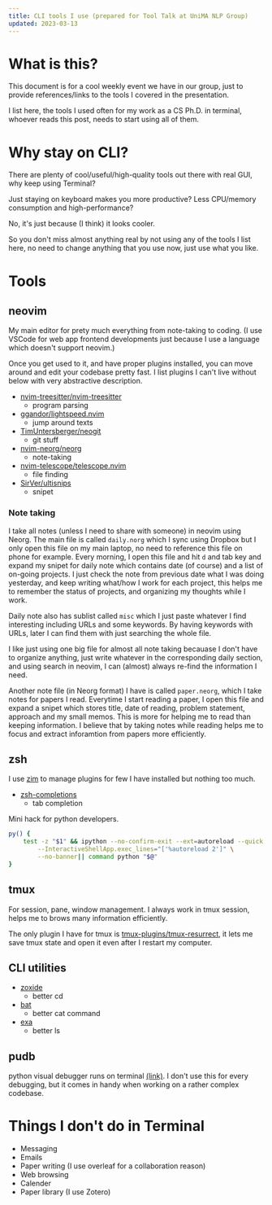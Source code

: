 ```yaml
---
title: CLI tools I use (prepared for Tool Talk at UniMA NLP Group)
updated: 2023-03-13
---
```


# What is this?

This document is for a cool weekly event we have in our group, just to provide references/links to the tools I covered in the presentation.

I list here, the tools I used often for my work as a CS Ph.D. in terminal, whoever reads this post, needs to start using all of them.


# Why stay on CLI?

There are plenty of cool/useful/high-quality tools out there with real GUI, why keep using Terminal?

Just staying on keyboard makes you more productive?
Less CPU/memory consumption and high-performance?

No, it's just because (I think) it looks cooler.

So you don't miss almost anything real by not using any of the tools I list here, no need to change anything that you use now, just use what you like.


# Tools

## neovim

My main editor for prety much everything from note-taking to coding.
(I use VSCode for web app frontend developments just because I use a language which doesn't support neovim.)

Once you get used to it, and have proper plugins installed, you can move around and edit your codebase pretty fast.
I list plugins I can't live without below with very abstractive description.

- [nvim-treesitter/nvim-treesitter](https://github.com/nvim-treesitter/nvim-treesitter)
  - program parsing
- [ggandor/lightspeed.nvim](https://github.com/ggandor/lightspeed.nvim)
  - jump around texts
- [TimUntersberger/neogit](https://github.com/TimUntersberger/neogit)
  - git stuff
- [nvim-neorg/neorg](https://github.com/nvim-neorg/neorg)
  - note-taking
- [nvim-telescope/telescope.nvim](https://github.com/nvim-telescope/telescope.nvim)
  - file finding
- [SirVer/ultisnips](https://github.com/SirVer/ultisnips)
  - snipet


### Note taking

I take all notes (unless I need to share with someone) in neovim using Neorg.
The main file is called `daily.norg` which I sync using Dropbox but I only open this file on my main laptop, no need to reference this file on phone for example.
Every morning, I open this file and hit `d` and tab key and expand my snipet for daily note which contains date (of course) and a list of on-going projects.
I just check the note from previous date what I was doing yesterday, and keep writing what/how I work for each project, this helps me to remember the status of projects, and organizing my thoughts while I work.

Daily note also has sublist called `misc` which I just paste whatever I find interesting including URLs and some keywords.
By having keywords with URLs, later I can find them with just searching the whole file.

I like just using one big file for almost all note taking becauase I don't have to organize anything, just write whatever in the corresponding daily section, and using search in neovim, I can (almost) always re-find the information I need.

Another note file (in Neorg format) I have is called `paper.neorg`, which I take notes for papers I read.
Everytime I start reading a paper, I open this file and expand a snipet which stores title, date of reading, problem statement, approach and my small memos.
This is more for helping me to read than keeping information.
I believe that by taking notes while reading helps me to focus and extract inforamtion from papers more efficiently.


## zsh

I use [zim](https://zimfw.sh/) to manage plugins for few I have installed but nothing too much.

- [zsh-completions](https://github.com/zsh-users/zsh-completions)
  - tab completion

Mini hack for python developers.

```bash
py() {
    test -z "$1" && ipython --no-confirm-exit --ext=autoreload --quick \
        --InteractiveShellApp.exec_lines="['%autoreload 2']" \
        --no-banner|| command python "$@"
}
```


## tmux

For session, pane, window management.
I always work in tmux session, helps me to brows many information efficiently.

The only plugin I have for tmux is [tmux-plugins/tmux-resurrect](https://github.com/tmux-plugins/tmux-resurrect), it lets me save tmux state and open it even after I restart my computer.

## CLI utilities

- [zoxide](https://github.com/ajeetdsouza/zoxide)
  - better cd
- [bat](https://github.com/sharkdp/bat)
  - better cat command
- [exa](https://the.exa.website/)
  - better ls

## pudb

python visual debugger runs on terminal [(link)](https://documen.tician.de/pudb/).
I don't use this for every debugging, but it comes in handy when working on a rather complex codebase.


# Things I don't do in Terminal

- Messaging
- Emails
- Paper writing (I use overleaf for a collaboration reason)
- Web browsing
- Calender
- Paper library (I use Zotero)
